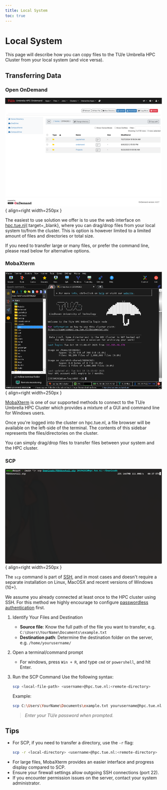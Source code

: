 ```yaml
---
title: Local System
toc: true
---
```


# Local System

This page will describe how you can copy files to the TU/e Umbrella HPC Cluster from your local system (and vice versa).

## Transferring Data

### Open OnDemand

![Files](../access/ood-files.png){ align=right width=250px }

The easiest to use solution we offer is to use the web interface on [hpc.tue.nl](https://hpc.tue.nl/pun/sys/dashboard/files/){:target=_blank}, where you can drag/drop files from your local system to/from the cluster.
This is option is however limited to a limited amount of files and directories or total size.

If you need to transfer large or many files, or prefer the command line, please read below for alternative options.

<div style="clear: both"></div>

### MobaXterm

![MobaXterm Files](mobaxterm-files.png){ align=right width=250px }

[MobaXterm](../access/ssh/index.md#required-software) is one of our supported methods to connect to the TU/e Umbrella
HPC Cluster which provides a mixture of a GUI and command line for Windows users.

Once you're logged into the cluster on hpc.tue.nl, a file browser will be available on the left-side of the terminal.
The contents of this sidebar represents the files/directories on the cluster.

You can simply drag/drop files to transfer files between your system and the HPC cluster.

<div style="clear: both"></div>

### SCP

![SCP](scp.png){ align=right width=250px }

The `scp` command is part of [SSH](../access/ssh/index.md#required-software), and in most cases and doesn't require a
separate installation on Linux, MacOSX and recent versions of Windows (10+).

We assume you already connected at least once to the HPC cluster using SSH. For this method we highly encourage to
configure [passwordless authentication](../access/ssh/index.md#passwordless-authentication) first.

1. Identify Your Files and Destination
    - **Source file**: Know the full path of the file you want to transfer, e.g.
      `C:\Users\YourName\Documents\example.txt`
    - **Destination path**: Determine the destination folder on the server, e.g.
      `/home/yourusername/`

2. Open a terminal/command prompt
    - For windows, press `Win + R`, and type `cmd` or `powershell`, and hit Enter.

3. Run the SCP Command
   Use the following syntax:
   ```bash
   scp <local-file-path> <username>@hpc.tue.nl:<remote-directory>
   ```
   Example:
   ```bash
   scp C:\Users\YourName\Documents\example.txt yourusername@hpc.tue.nl:/home/yourusername/
   ```

    > _Enter your TU/e password when prompted._

<div style="clear: both"></div>

## Tips
- For SCP, if you need to transfer a directory, use the `-r` flag:
  ```bash
  scp -r <local-directory> <username>@hpc.tue.nl:<remote-directory>
  ```
- For large files, MobaXterm provides an easier interface and progress display compared to SCP.
- Ensure your firewall settings allow outgoing SSH connections (port 22).
- If you encounter permission issues on the server, contact your system administrator.
